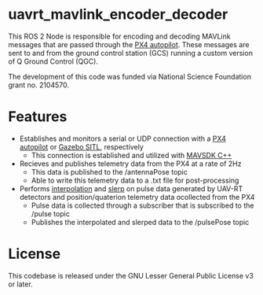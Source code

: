 # uavrt_mavlink_encoder_decoder

This ROS 2 Node is responsible for encoding and decoding MAVLink messages that are passed through the [PX4 autopilot](https://docs.px4.io/master/en/flight_controller/pixhawk4.html). These messages are sent to and from the ground control station (GCS) running a custom version of Q Ground Control (QGC). 

The development of this code was funded via National Science Foundation grant no. 2104570.

# Features

- Establishes and monitors a serial or UDP connection with a [PX4 autopilot](https://docs.px4.io/master/en/flight_controller/pixhawk4.html) or [Gazebo SITL](https://ardupilot.org/dev/docs/using-gazebo-simulator-with-sitl.html), respectively
  - This connection is established and utilized with [MAVSDK C++](https://mavsdk.mavlink.io/main/en/cpp/)
- Recieves and publishes telemetry data from the PX4 at a rate of 2Hz
  - This data is published to the /antennaPose topic
  - Able to write this telemetry data to a .txt file for post-processing
- Performs [interpolation](https://en.wikipedia.org/wiki/Linear_interpolation) and [slerp](https://en.wikipedia.org/wiki/Slerp#Quaternion_Slerp) on pulse data generated by UAV-RT detectors and position/quaterion telemetry data ocollected from the PX4
  - Pulse data is collected through a subscriber that is subscribed to the /pulse topic
  - Publishes the interpolated and slerped data to the /pulsePose topic

# License

This codebase is released under the GNU Lesser General Public License v3 or later.
